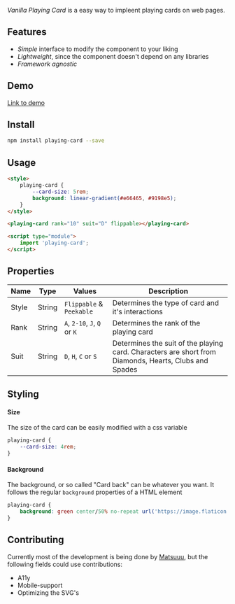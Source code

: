 _Vanilla Playing Card_ is a easy way to impleent playing cards on web pages.

## Features

-   _Simple_ interface to modify the component to your liking
-   _Lightweight_, since the component doesn't depend on any libraries
-   _Framework agnostic_

## Demo

[Link to demo](https://matsuuu.github.io/playing-card/)

## Install

```bash
npm install playing-card --save
```

## Usage

```html
<style>
    playing-card {
        --card-size: 5rem;
        background: linear-gradient(#e66465, #9198e5);
    }
</style>

<playing-card rank="10" suit="D" flippable></playing-card>

<script type="module">
    import 'playing-card';
</script>
```

## Properties

| Name  | Type   | Values                       | Description                                                                                           |
| ----- | ------ | ---------------------------- | ----------------------------------------------------------------------------------------------------- |
| Style | String | `Flippable` & `Peekable`     | Determines the type of card and it's interactions                                                     |
| Rank  | String | `A`, `2-10`, `J`, `Q` or `K` | Determines the rank of the playing card                                                               |
| Suit  | String | `D`, `H`, `C` or `S`         | Determines the suit of the playing card. Characters are short from Diamonds, Hearts, Clubs and Spades |

## Styling

#### Size

The size of the card can be easily modified with a css variable

```css
playing-card {
    --card-size: 4rem;
}
```

#### Background

The background, or so called "Card back" can be whatever you want. It follows the regular `background` properties of a HTML element

```css
playing-card {
    background: green center/50% no-repeat url('https://image.flaticon.com/icons/png/512/8/8817.png');
}
```

## Contributing

Currently most of the development is being done by [Matsuuu](https://github.com/Matsuuu), but the following fields could use contributions:

-   A11y
-   Mobile-support
-   Optimizing the SVG's
